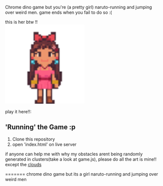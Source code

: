 


Chrome dino game but you're (a pretty girl) naruto-running and jumping over weird men. game ends when you fail to do so :(

this is her btw !!<br>
<img src= assets/girl.png width="256" height="256">





play it here!!: 



## 'Running' the Game :p

1. Clone this repository
2. open 'index.html' on live server


if anyone can help me with why my obstacles arent being randomly generated in clusters(take a look at game.js), please do
all the art is mine!! except the [clouds](https://www.thepolyglotdeveloper.com/2020/08/continuous-side-scrolling-phaser-game-tile-sprites/)






=======
chrome dino game but its a girl naruto-running and jumping over weird men

